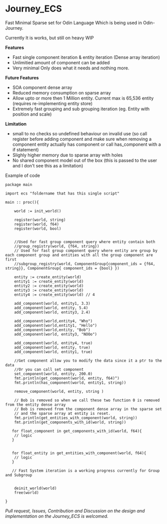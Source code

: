 # Journey_ECS
Fast Minimal Sparse set for Odin Language Which is being used in Odin-Journey.

Currently It is works, but still on heavy WIP
</br>

**Features**
- Fast single component iteration & entity iteration (Dense array iteration) 
- Unlimitied amount of component can be added
- Very minimal Only does what it needs and nothing more.

**Future Features**
- SOA component dense array
- Reduced memory consumption on sparse array
- Allow upto or more then 1 Million entity. Current max is 65,536 entity (requires re-implementing entity store)
- Extremely fast grouping and sub grouping iteration (eg. Entity with position and scale)

**Limitation**
- small to no checks so undefined behaviour on invalid use (so call register before adding component and make sure when removing a component entity actually has component or call has_component with a if statement)
- Slighly higher memory due to sparse array with holes 
- No shared component model out of the box (this is passed to the user and I don't see this as a limitation)


Example of code 
```odin
package main

import ecs "foldername that has this single script"

main :: proc(){

    world := init_world()
 
    register(world, string)
    register(world, f64)
    register(world, bool)

    
    //Used for fast group component query where entity contain both
    //group_registry(world, {f64, string})
    // Used for fast group component query where entity are group by each component group and entities with all the group component are first
    //subgroup_registry(world, ComponentGroup{component_ids = {f64, string}}, ComponentGroup{ component_ids = {bool} })

    entity := create_entity(world)
    entity1 := create_entity(world) 
    entity2 := create_entity(world) 
    entity3 := create_entity(world) 
    entity4 := create_entity(world) // 4

    add_component(world, entity1, 3.3)
    add_component(world, entity, 5.4)
    add_component(world, entity3, 2.4)

    add_component(world,entity4, "Who")
    add_component(world,entity1, "Hello")
    add_component(world,entity, "Bob")
    add_component(world, entity3, "NOOo")
    
    add_component(world, entity4, true)
    add_component(world, entity, true)
    add_component(world, entity1, true)

    //Get component allow you to modify the data since it a ptr to the data
    //Or you can call set component
    set_component(world, entity, 200.0)
    fmt.println(get_component(world, entity, f64)^)
    fmt.println(has_component(world, entity1, string))

    remove_component(world, entity, string )

    // Bob is removed so when we call these two function 0 is removed from the entity dense array
    // Bob is removed from the component dense array in the sparse set
    // and the sparse array at entity is reset. 
    fmt.println(get_entities_with_component(world, string))
    fmt.println(get_components_with_id(world, string))

   for float_component in get_components_with_id(world, f64){
    // logic
   }


   for float_entity in get_entities_with_component(world, f64){
    // logic
   }

   // Fast System iteration is a working progress currently for Group and Subgroup
   

	deinit_world(world)
    free(world)

}

```

*Pull request, Issues, Contribution and Discussion on the design and implementation on the Journey_ECS is welcomed.*
